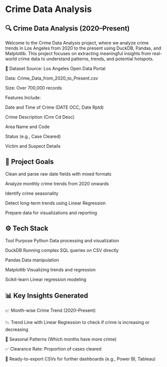 # Crime Data Analysis

## 🔍 Crime Data Analysis (2020–Present)

Welcome to the Crime Data Analysis project, where we analyze crime trends in Los Angeles from 2020 to the present using DuckDB, Pandas, and Matplotlib. This project focuses on extracting meaningful insights from real-world crime data to understand patterns, trends, and potential hotspots.

📁 Dataset
Source: Los Angeles Open Data Portal

Data: Crime_Data_from_2020_to_Present.csv

Size: Over 700,000 records

Features Include:

Date and Time of Crime (DATE OCC, Date Rptd)

Crime Description (Crm Cd Desc)

Area Name and Code

Status (e.g., Case Cleared)

Victim and Suspect Details

## 🧠 Project Goals

Clean and parse raw date fields with mixed formats

Analyze monthly crime trends from 2020 onwards

Identify crime seasonality

Detect long-term trends using Linear Regression

Prepare data for visualizations and reporting

## ⚙️ Tech Stack

Tool	Purpose
Python	Data processing and visualization

DuckDB	Running complex SQL queries on CSV directly

Pandas	Data manipulation

Matplotlib	Visualizing trends and regression

Scikit-learn	Linear regression modeling


## 📊 Key Insights Generated

📈 Month-wise Crime Trend (2020–Present)

📉 Trend Line with Linear Regression to check if crime is increasing or decreasing

📆 Seasonal Patterns (Which months have more crime)

✅ Clearance Rate: Proportion of cases cleared

📌 Ready-to-export CSVs for further dashboards (e.g., Power BI, Tableau)
